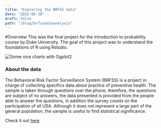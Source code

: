 ```yaml
---
title: "Exploring the BRFSS data"
date: "2015-09-10"
draft: false
path: "/blog/brfssdataanalysis"
---
```


#Overview
This was the final project for the introduction to probability course by Duke University.
The goal of this project was to understand the foundations of R using Rstudio. 

![Some nice charts with Ggplot2](https://cdn1.imggmi.com/uploads/2019/10/21/fa74c83610f5bd5073a8479924447158-full.png)

### About the data   

The Behavioral Risk Factor Surveillance System (BRFSS) is a project in charge of collecting specifics data about practice of preventive health. The sample is taken through questions over the phone; therefore, the questions are subject of no answers, the data presented is provided from the people able to answer the questions, in addition the survey counts on the participation of all USA. Although it does not represent a large part of the general population, the sample is useful to find statistical significance.


Check it out [here](https://s3.amazonaws.com/coursera-uploads/peer-review/2dHcFsRdEeW2JxKnR3RyOw/9ded8e6a4dd434630b78a8f462531b19/_6ee2a5c3100b9237616844a52883e240_intro_data_prob_project.html)
